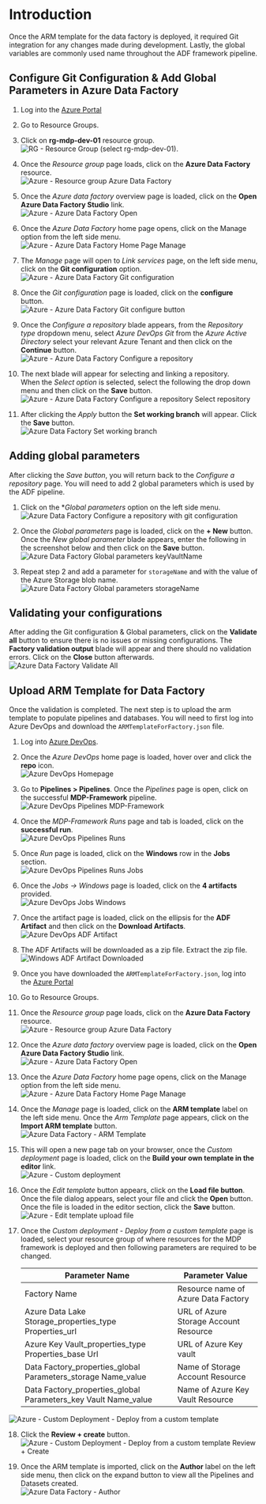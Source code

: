 # Introduction

Once the ARM template for the data factory is deployed, it required Git integration for any changes made during development. Lastly, the global variables are commonly used name throughout the ADF framework pipeline.

## Configure Git Configuration & Add Global Parameters in Azure Data Factory

1. Log into the [Azure Portal](https://portal.azure.com/)
2. Go to Resource Groups.
3. Click on **rg-mdp-dev-01** resource group.  
   ![RG - Resource Group (select rg-mdp-dev-01)](./images/Resource%20Group%20(Select%20rg-mdp-dev-01).png).

4. Once the *Resource group* page loads, click on the **Azure Data Factory** resource.  
   ![Azure - Resource group Azure Data Factory](./images/Azure%20-%20Resource%20group%20Azure%20Data%20Factory.png)

5. Once the *Azure data factory* overview page is loaded, click on the **Open Azure Data Factory Studio** link.  
   ![Azure - Azure Data Factory Open](./images/Azure%20-%20Azure%20Data%20Factory%20Open.png)

6. Once the *Azure Data Factory* home page opens, click on the Manage option from the left side menu.  
   ![Azure - Azure Data Factory Home Page Manage](./images/Azure%20-%20Azure%20Data%20Factory%20Home%20Page%20Manage.png)  

7. The *Manage* page will open to *Link services* page, on the left side menu, click on the **Git configuration** option.  
   ![Azure - Azure Data Factory Git configuration](./images/Azure%20-%20Azure%20Data%20Factory%20Git%20configuration.png)  

8. Once the *Git configuration* page is loaded, click on the **configure** button.  
   ![Azure - Azure Data Factory Git configure button](./images/Azure%20-%20Azure%20Data%20Factory%20Git%20configure%20button.png)

9. Once the *Configure a repository* blade appears, from the *Repository type* dropdown menu, select *Azure DevOps Git* from the *Azure Active Directory* select your relevant Azure Tenant and then click on the **Continue** button.  
   ![Azure - Azure Data Factory Configure a repository](./images/Azure%20-%20Azure%20Data%20Factory%20Configure%20a%20repository.png)

10. The next blade will appear for selecting and linking a repository.  
    When the *Select option* is selected, select the following the drop down menu and then click on the **Save** button.  
    ![Azure - Azure Data Factory Configure a repository Select repository](./images/Azure%20-%20Azure%20Data%20Factory%20Configure%20a%20repository%20Select%20respository.png)  

11. After clicking the *Apply* button the **Set working branch** will appear. Click the **Save** button.  
    ![Azure Data Factory Set working branch](./images/Azure%20Data%20Factory%20Set%20working%20branch.png)

## Adding global parameters

After clicking the *Save button*, you will return back to the *Configure a repository* page. You will need to add 2 global parameters which is used by the ADF pipeline.  

1. Click on the **Global parameters* option on the left side menu.  
    ![Azure Data Factory Configure a repository with git configuration](./images/Azure%20Data%20Factory%20Configure%20a%20repository%20with%20git%20configuration.png)

2. Once the *Global parameters* page is loaded, click on the **+ New** button. Once the *New global parameter* blade appears, enter the following in the screenshot below and then click on the **Save** button.  
   ![Azure Data Factory Global parameters keyVaultName](./images/Azure%20Data%20Factory%20Global%20parameters%20keyVaultName.png)

3. Repeat step 2 and add a parameter for `storageName` and with the value of the Azure Storage blob name.  
   ![Azure Data Factory Global parameters storageName](./images/Azure%20Data%20Factory%20Global%20parameters%20storageName.png)

## Validating your configurations

After adding the Git configuration & Global parameters, click on the **Validate all** button to ensure there is no issues or missing configurations. The **Factory validation output** blade will appear and there should no validation errors. Click on the **Close** button afterwards.  
   ![Azure Data Factory Validate All](./images/Azure%20Data%20Factory%20Validate%20All.png)

## Upload ARM Template for Data Factory

Once the validation is completed. The next step is to upload the arm template to populate pipelines and databases. You will need to first log into Azure DevOps and download the `ARMTemplateForFactory.json` file.

1. Log into [Azure DevOps](https://go.microsoft.com/fwlink/?LinkId=2014676&githubsi=true&clcid=0x409).
2. Once the *Azure DevOps* home page is loaded, hover over and click the **repo** icon.  
   ![Azure DevOps Homepage](./images/Azure%20DevOps%20Homepage.gif)

3. Go to **Pipelines > Pipelines**. Once the *Pipelines* page is open, click on the successful **MDP-Framework** pipeline.
   ![Azure DevOps Pipelines MDP-Framework](./images/Azure%20DevOps%20Pipelines%20MDP-Framework.png)

4. Once the *MDP-Framework Runs* page and tab is loaded, click on the **successful run**.  
   ![Azure DevOps Pipelines Runs](./images/Azure%20DevOps%20Pipelines%20Runs.png)

5. Once *Run* page is loaded, click on the **Windows** row in the **Jobs** section.  
   ![Azure DevOps Pipelines Runs Jobs](./images/Azure%20DevOps%20Pipelines%20Runs%20Jobs.png)

6. Once the *Jobs -> Windows* page is loaded, click on the **4 artifacts** provided.  
   ![Azure DevOps Jobs Windows](./images/Azure%20DevOps%20Jobs%20Windows.png)

7. Once the artifact page is loaded, click on the ellipsis for the **ADF Artifact** and then click on the **Download Artifacts**.  
   ![Azure DevOps ADF Artifact](./images/Azure%20DevOps%20Download%20ADF%20Artifacts.png)

8. The ADF Artifacts will be downloaded as a zip file. Extract the zip file.  
   ![Windows ADF Artifact Downloaded](./images/Windows%20ADF%20Artifact%20Downloaded.png)

9. Once you have downloaded the `ARMTemplateForFactory.json`, log into the [Azure Portal](https://portal.azure.com/)
10. Go to Resource Groups.
11. Once the *Resource group* page loads, click on the **Azure Data Factory** resource.  
   ![Azure - Resource group Azure Data Factory](./images/Azure%20-%20Resource%20group%20Azure%20Data%20Factory.png)

12. Once the *Azure data factory* overview page is loaded, click on the **Open Azure Data Factory Studio** link.  
   ![Azure - Azure Data Factory Open](./images/Azure%20-%20Azure%20Data%20Factory%20Open.png)

13. Once the *Azure Data Factory* home page opens, click on the Manage option from the left side menu.  
   ![Azure - Azure Data Factory Home Page Manage](./images/Azure%20-%20Azure%20Data%20Factory%20Home%20Page%20Manage.png)  

14. Once the *Manage* page is loaded, click on the **ARM template** label on the left side menu. Once the *Arm Template* page appears, click on the **Import ARM template** button.  
   ![Azure Data Factory - ARM Template](./images/Azure%20Data%20Factory%20-%20ARM%20Template.png)

15. This will open a new page tab on your browser, once the *Custom deployment* page is loaded, click on the **Build your own template in the editor** link.  
   ![Azure - Custom deployment](./images/Azure%20-%20Custom%20deployment.png)

16. Once the *Edit template* button appears, click on the **Load file button**. Once the file dialog appears, select your file and click the **Open** button. Once the file is loaded in the editor section, click the **Save** button.  
   ![Azure - Edit template upload file](./images/Azure%20-%20Edit%20template%20upload%20file.png)

17. Once the *Custom deployment - Deploy from a custom template* page is loaded, select your resource group of where resources for the MDP framework is deployed and then following parameters are required to be changed.  

    |Parameter Name                                                |Parameter Value                      |
    |--------------------------------------------------------------|-------------------------------------|
    |Factory Name                                                  |Resource name of Azure Data Factory  |
    |Azure Data Lake Storage_properties_type Properties_url        |URL of Azure Storage Account Resource|
    |Azure Key Vault_properties_type Properties_base Url           |URL of Azure Key vault               |
    |Data Factory_properties_global Parameters_storage Name_value  |Name of Storage Account Resource     |
    |Data Factory_properties_global Parameters_key Vault Name_value|Name of Azure Key Vault Resource     |  

   ![Azure - Custom Deployment - Deploy from a custom template](./images/Azure%20-%20Custom%20Deployment%20-%20Deploy%20from%20a%20custom%20template.gif)  

18. Click the **Review + create** button.  
    ![Azure - Custom Deployment - Deploy from a custom template Review + Create](./images/Azure%20-%20Custom%20Deployment%20-%20Deploy%20from%20a%20custom%20template%20Review%20and%20create.png)

19. Once the ARM template is imported, click on the **Author** label on the left side menu, then click on the expand button to view all the Pipelines and Datasets created.  
   ![Azure Data Factory - Author](./images/Azure%20Data%20Factory%20-%20Author.gif)
